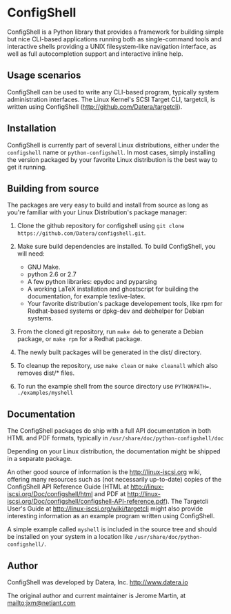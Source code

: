 # ConfigShell

ConfigShell is a Python library that provides a framework for building
simple but nice CLI-based applications running both as single-command
tools and interactive shells providing a UNIX filesystem-like navigation
interface, as well as full autocompletion support and interactive inline help.

## Usage scenarios

ConfigShell can be used to write any CLI-based program, typically system
administration interfaces. The Linux Kernel's SCSI Target CLI, targetcli,
is written using ConfigShell (http://github.com/Datera/targetcli).

## Installation

ConfigShell is currently part of several Linux distributions, either under the
`configshell` name or `python-configshell`. In most cases, simply installing
the version packaged by your favorite Linux distribution is the best way to get
it running.

## Building from source

The packages are very easy to build and install from source as long as
you're familiar with your Linux Distribution's package manager:

1.  Clone the github repository for configshell using `git clone
    https://github.com/Datera/configshell.git`.

2.  Make sure build dependencies are installed. To build ConfigShell, you will need:

	* GNU Make.
	* python 2.6 or 2.7
	* A few python libraries: epydoc and pyparsing
	* A working LaTeX installation and ghostscript for building the
	  documentation, for example texlive-latex.
	* Your favorite distribution's package developement tools, like rpm for
	  Redhat-based systems or dpkg-dev and debhelper for Debian systems.

3.  From the cloned git repository, run `make deb` to generate a Debian
    package, or `make rpm` for a Redhat package.

4.  The newly built packages will be generated in the dist/ directory.

5.  To cleanup the repository, use `make clean` or `make cleanall` which also
    removes dist/* files.

6.  To run the example shell from the source directory use `PYTHONPATH=. ./examples/myshell`

## Documentation

The ConfigShell packages do ship with a full API documentation in both HTML and PDF
formats, typically in `/usr/share/doc/python-configshell/doc`

Depending on your Linux distribution, the documentation might be shipped in a
separate package.

An other good source of information is the http://linux-iscsi.org wiki,
offering many resources such as (not necessarily up-to-date) copies of the
ConfigShell API Reference Guide (HTML at
http://linux-iscsi.org/Doc/configshell/html and PDF at
http://linux-iscsi.org/Doc/configshell/configshell-API-reference.pdf).
The Targetcli User's Guide at http://linux-iscsi.org/wiki/targetcli might also
provide interesting information as an example program written using
ConfigShell.

A simple example called `myshell` is included in the source tree and should be
installed on your system in a location like `/usr/share/doc/python-configshell/`.

## Author

ConfigShell was developed by Datera, Inc.
http://www.datera.io

The original author and current maintainer is
Jerome Martin, at <mailto:jxm@netiant.com>
